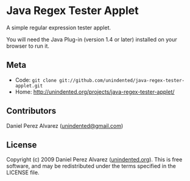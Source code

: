 # Java Regex Tester Applet

A simple regular expression tester applet.

You will need the Java Plug-in (version 1.4 or later) installed on your browser to run it.

## Meta

* Code: `git clone git://github.com/unindented/java-regex-tester-applet.git`
* Home: <http://unindented.org/projects/java-regex-tester-applet/>

## Contributors

Daniel Perez Alvarez ([unindented@gmail.com](mailto:unindented@gmail.com))

## License

Copyright (c) 2009 Daniel Perez Alvarez ([unindented.org](http://unindented.org/)). This is free software, and may be redistributed under the terms specified in the LICENSE file.
